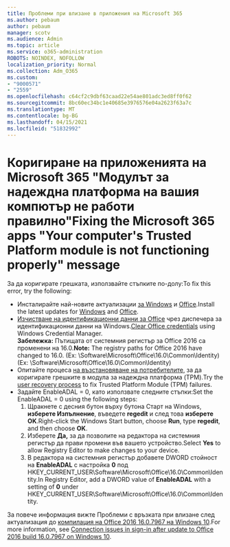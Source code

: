```yaml
---
title: Проблеми при влизане в приложения на Microsoft 365
ms.author: pebaum
author: pebaum
manager: scotv
ms.audience: Admin
ms.topic: article
ms.service: o365-administration
ROBOTS: NOINDEX, NOFOLLOW
localization_priority: Normal
ms.collection: Adm_O365
ms.custom:
- "9000571"
- "2559"
ms.openlocfilehash: c64cf2c9dbf63caad22e54ae801adc3ed8ff0f62
ms.sourcegitcommit: 8bc60ec34bc1e40685e3976576e04a2623f63a7c
ms.translationtype: MT
ms.contentlocale: bg-BG
ms.lasthandoff: 04/15/2021
ms.locfileid: "51832992"
---
```

# <a name="fixing-the-microsoft-365-apps-your-computers-trusted-platform-module-is-not-functioning-properly-message"></a><span data-ttu-id="2ce56-102">Коригиране на приложенията на Microsoft 365 "Модулът за надеждна платформа на вашия компютър не работи правилно"</span><span class="sxs-lookup"><span data-stu-id="2ce56-102">Fixing the Microsoft 365 apps "Your computer's Trusted Platform module is not functioning properly" message</span></span>

<span data-ttu-id="2ce56-103">За да коригирате грешката, използвайте стъпките по-долу:</span><span class="sxs-lookup"><span data-stu-id="2ce56-103">To fix this error, try the following:</span></span>

- <span data-ttu-id="2ce56-104">Инсталирайте най-новите актуализации [за Windows](https://support.microsoft.com/help/4027667/windows-10-update) и [Office](https://support.office.com/article/update-office-and-your-computer-with-microsoft-update-2ab296f3-7f03-43a2-8e50-46de917611c5).</span><span class="sxs-lookup"><span data-stu-id="2ce56-104">Install the latest updates for [Windows](https://support.microsoft.com/help/4027667/windows-10-update) and [Office](https://support.office.com/article/update-office-and-your-computer-with-microsoft-update-2ab296f3-7f03-43a2-8e50-46de917611c5).</span></span>
- <span data-ttu-id="2ce56-105">[Изчистване на идентификационни данни за Office](https://docs.microsoft.com/office/troubleshoot/office-suite-issues/another-account-already-signed-in#step-4-clear-cached-credentials-on-the-computer) чрез диспечера за идентификационни данни на Windows.</span><span class="sxs-lookup"><span data-stu-id="2ce56-105">[Clear Office credentials](https://docs.microsoft.com/office/troubleshoot/office-suite-issues/another-account-already-signed-in#step-4-clear-cached-credentials-on-the-computer) using Windows Credential Manager.</span></span><br/>
    <span data-ttu-id="2ce56-106">**Забележка:** Пътищата от системния регистър за Office 2016 са променени на 16.0.</span><span class="sxs-lookup"><span data-stu-id="2ce56-106">**Note:** The registry paths for Office 2016 have changed to 16.0.</span></span> <span data-ttu-id="2ce56-107">(Ex: \Software\Microsoft\Office\16.0\Common\Identity\)</span><span class="sxs-lookup"><span data-stu-id="2ce56-107">(Ex: \Software\Microsoft\Office\16.0\Common\Identity\)</span></span>
- <span data-ttu-id="2ce56-108">Опитайте процеса [на възстановяване на потребителите,](https://docs.microsoft.com/office365/troubleshoot/administration/connection-issue-when-sign-in-office-2016#symptom-2) за да коригирате грешките в модула за надеждна платформа (TPM).</span><span class="sxs-lookup"><span data-stu-id="2ce56-108">Try the [user recovery process](https://docs.microsoft.com/office365/troubleshoot/administration/connection-issue-when-sign-in-office-2016#symptom-2) to fix Trusted Platform Module (TPM) failures.</span></span>
- <span data-ttu-id="2ce56-109">Задайте EnableADAL = 0, като използвате следните стъпки:</span><span class="sxs-lookup"><span data-stu-id="2ce56-109">Set the EnableADAL = 0 using the following steps:</span></span>  
    1. <span data-ttu-id="2ce56-110">Щракнете с десния бутон върху бутона Старт на Windows, **изберете Изпълнение**, въведете **regedit** и след това **изберете OK**.</span><span class="sxs-lookup"><span data-stu-id="2ce56-110">Right-click the Windows Start button, choose **Run**, type **regedit**, and then choose **OK**.</span></span>
    2. <span data-ttu-id="2ce56-111">Изберете **Да,** за да позволите на редактора на системния регистър да прави промени във вашето устройство.</span><span class="sxs-lookup"><span data-stu-id="2ce56-111">Select **Yes** to allow Registry Editor to make changes to your device.</span></span>
    3. <span data-ttu-id="2ce56-112">В редактора на системния регистър добавете DWORD стойност на **EnableADAL** с настройка **0** под HKEY_CURRENT_USER\Software\Microsoft\Office\16.0\Common\Identity.</span><span class="sxs-lookup"><span data-stu-id="2ce56-112">In Registry Editor, add a DWORD value of **EnableADAL** with a setting of **0** under HKEY_CURRENT_USER\Software\Microsoft\Office\16.0\Common\Identity.</span></span>

<span data-ttu-id="2ce56-113">За повече информация вижте Проблеми с връзката при влизане след актуализация до [компилация на Office 2016 16.0.7967 на Windows 10](https://docs.microsoft.com/office365/troubleshoot/administration/connection-issue-when-sign-in-office-2016).</span><span class="sxs-lookup"><span data-stu-id="2ce56-113">For more information, see [Connection issues in sign-in after update to Office 2016 build 16.0.7967 on Windows 10](https://docs.microsoft.com/office365/troubleshoot/administration/connection-issue-when-sign-in-office-2016).</span></span>